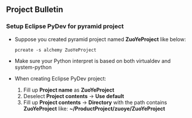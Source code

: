 ## Project Bulletin

### Setup Eclipse PyDev for pyramid project

* Suppose you created pyramid project named **ZuoYeProject** like below:

	```
	pcreate -s alchemy ZuoYeProject
	```

* Make sure your Python interpret is based on both virtualdev and system-python

* When creating Eclipse PyDev project:

	1. Fill up **Project name** as **ZuoYeProject**
	2. Deselect **Project contents** -> **Use default**
	3. Fill up **Project contents** -> **Directory** with the path contains **ZuoYeProject** like:
		**~/ProductProject/zuoye/ZuoYeProject**


